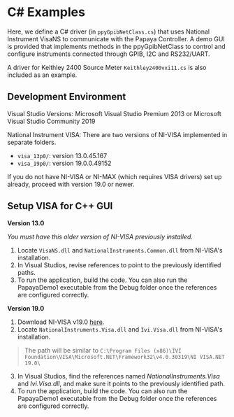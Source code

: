 C# Examples
========================
Here, we define a C# driver (in `ppyGpibNetClass.cs`) that uses National Instrument VisaNS to communicate with the Papaya Controller.
A demo GUI is provided that implements methods in the ppyGpibNetClass to control and configure instruments connected through GPIB, I2C and RS232/UART.

A driver for Keithley 2400 Source Meter `Keithley2400vxi11.cs` is also included as an example.

Development Environment
------------------------
Visual Studio Versions: Microsoft Visual Studio Premium 2013 or Microsoft Visual Studio Community 2019

National Instrument VISA: There are two versions of NI-VISA implemented in separate folders.
- `visa_13p0/`: version 13.0.45.167
- `visa_19p0/`: version 19.0.0.49152

If you do not have NI-VISA or NI-MAX (which requires VISA drivers) set up already, proceed with version 19.0 or newer.

Setup VISA for C++ GUI
------------------------
__Version 13.0__

_You must have this older version of NI-VISA previously installed._
1. Locate `VisaNS.dll` and `NationalInstruments.Common.dll` from NI-VISA's installation.
1. In Visual Studios, revise references to point to the previously identified paths.
2. To run the application, build the code. You can also run the PapayaDemo1 executable from the Debug folder once the references are configured correctly.

__Version 19.0__

1. Download NI-VISA v19.0 [here](http://www.ni.com/en-us/support/downloads/drivers/download.ni-visa.html#305862).
2. Locate `NationalInstruments.Visa.dll` and `Ivi.Visa.dll` from NI-VISA's installation. 
> The path will be similar to `C:\Program Files (x86)\IVI Foundation\VISA\Microsoft.NET\Framework32\v4.0.30319\NI VISA.NET 19.0\`
3. In Visual Studios, find the references named _NationalInstruments.Visa_ and _Ivi.Visa.dll_, and make sure it points to the previously identified path.
4. To run the application, build the code. You can also run the PapayaDemo1 executable from the Debug folder once the references are configured correctly.

